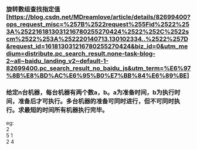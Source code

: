### 旋转数组查找指定值[https://blog.csdn.net/MDreamlove/article/details/82699400?ops_request_misc=%257B%2522request%255Fid%2522%253A%2522161813031216780255270424%2522%252C%2522scm%2522%253A%252220140713.130102334..%2522%257D&request_id=161813031216780255270424&biz_id=0&utm_medium=distribute.pc_search_result.none-task-blog-2~all~baidu_landing_v2~default-1-82699400.pc_search_result_no_baidu_js&utm_term=%E6%97%8B%E8%BD%AC%E6%95%B0%E7%BB%84%E6%89%BE]


### 给定n台机器，每台机器有两个数a，b。a为准备时间，b为执行时间，准备后才可执行。多台机器的准备可同时进行，但不可同时执行。求最短的时间所有机器执行完毕。 <br>
eg:<br>
2 <br>
5 1 <br>
2 4
